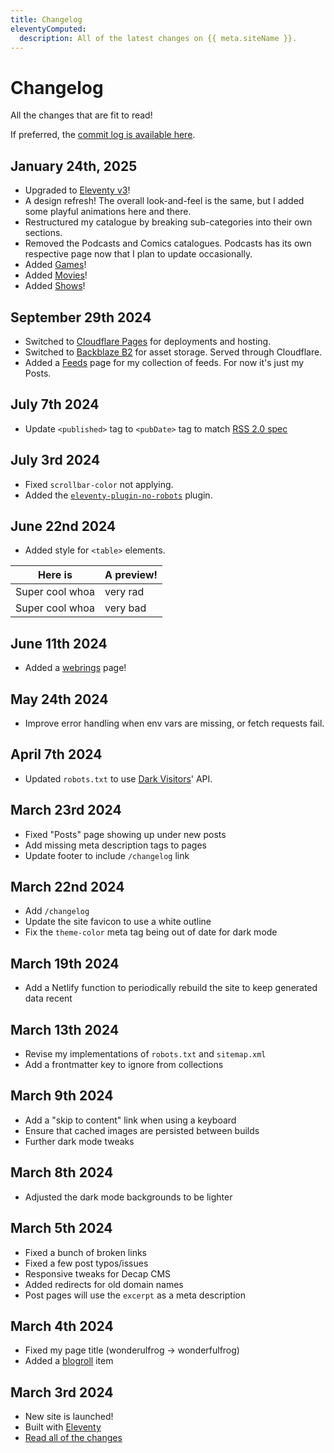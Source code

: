 ```yaml
---
title: Changelog
eleventyComputed:
  description: All of the latest changes on {{ meta.siteName }}.
---
```


# Changelog

All the changes that are fit to read!

If preferred, the [commit log is available here][commits].

## January 24th, 2025

- Upgraded to [Eleventy v3](https://www.11ty.dev/blog/eleventy-v3/)!
- A design refresh! The overall look-and-feel is the same, but I added some playful animations here and there.
- Restructured my catalogue by breaking sub-categories into their own sections.
- Removed the Podcasts and Comics catalogues. Podcasts has its own respective page now that I plan to update occasionally.
- Added [Games](/games)!
- Added [Movies](/watching/movies/recent)!
- Added [Shows](/watching/shows/recent)!

## September 29th 2024

- Switched to [Cloudflare Pages](https://pages.cloudflare.com/) for deployments and hosting.
- Switched to [Backblaze B2](https://www.backblaze.com/cloud-storage) for asset storage. Served through Cloudflare.
- Added a [Feeds](/feeds) page for my collection of feeds. For now it's just my Posts.

## July 7th 2024

- Update `<published>` tag to `<pubDate>` tag to match [RSS 2.0 spec](https://www.rssboard.org/rss-specification#ltpubdategtSubelementOfLtitemgt)

## July 3rd 2024

- Fixed `scrollbar-color` not applying.
- Added the [`eleventy-plugin-no-robots`](https://github.com/wkillerud/eleventy-plugin-no-robots) plugin.

## June 22nd 2024

- Added style for `<table>` elements.

| Here is         | A preview! |
| --------------- | ---------- |
| Super cool whoa | very rad   |
| Super cool whoa | very bad   |

## June 11th 2024

- Added a [webrings][webrings] page!

## May 24th 2024

- Improve error handling when env vars are missing, or fetch requests fail.

## April 7th 2024

- Updated `robots.txt` to use [Dark Visitors][darkvisitors]' API.

## March 23rd 2024

- Fixed "Posts" page showing up under new posts
- Add missing meta description tags to pages
- Update footer to include `/changelog` link

## March 22nd 2024

- Add `/changelog`
- Update the site favicon to use a white outline
- Fix the `theme-color` meta tag being out of date for dark mode

## March 19th 2024

- Add a Netlify function to periodically rebuild the site to keep generated data recent

## March 13th 2024

- Revise my implementations of `robots.txt` and `sitemap.xml`
- Add a frontmatter key to ignore from collections

## March 9th 2024

- Add a "skip to content" link when using a keyboard
- Ensure that cached images are persisted between builds
- Further dark mode tweaks

## March 8th 2024

- Adjusted the dark mode backgrounds to be lighter

## March 5th 2024

- Fixed a bunch of broken links
- Fixed a few post typos/issues
- Responsive tweaks for Decap CMS
- Added redirects for old domain names
- Post pages will use the `excerpt` as a meta description

## March 4th 2024

- Fixed my page title (wonderulfrog -> wonderfulfrog)
- Added a [blogroll] item

## March 3rd 2024

- New site is launched!
- Built with [Eleventy][11ty]
- [Read all of the changes][v3]

[commits]: https://github.com/wonderfulfrog/wonderfulfrog.com/commits/main/
[11ty]: https://www.11ty.dev/
[v3]: /posts/version-3/
[blogroll]: /blogroll/
[darkvisitors]: https://darkvisitors.com
[webrings]: /webrings/
